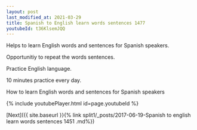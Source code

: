 ```yaml
---
layout: post
last_modified_at: 2021-03-29
title: Spanish to English learn words sentences 1477 
youtubeId: t36KlsemJQQ
---
```

 
 
Helps to learn English words and sentences for Spanish speakers.

Opportunitiy to repeat the words sentences. 

Practice English language. 
 
10 minutes practice every day. 
 
How to learn English words and sentences for Spanish speakers 
 
{% include youtubePlayer.html id=page.youtubeId %}
 
 
[Next]({{ site.baseurl }}{% link  split1/_posts/2017-06-19-Spanish to english learn words sentences 1451 .md%})
 

